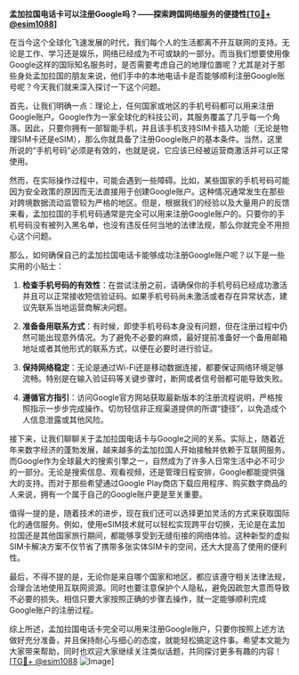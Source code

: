 **孟加拉国电话卡可以注册Google吗？——探索跨国网络服务的便捷性[[TG💪+ @esim1088](https://t.me/s/esim1088)]**

在当今这个全球化飞速发展的时代，我们每个人的生活都离不开互联网的支持。无论是工作、学习还是娱乐，网络已经成为不可或缺的一部分。而当我们想要使用像Google这样的国际知名服务时，是否需要考虑自己的地理位置呢？尤其是对于那些身处孟加拉国的朋友来说，他们手中的本地电话卡是否能够顺利注册Google账号呢？今天我们就来深入探讨一下这个问题。

首先，让我们明确一点：理论上，任何国家或地区的手机号码都可以用来注册Google账户。Google作为一家全球化的科技公司，其服务覆盖了几乎每一个角落。因此，只要你拥有一部智能手机，并且该手机支持SIM卡插入功能（无论是物理SIM卡还是eSIM），那么你就具备了注册Google账户的基本条件。当然，这里所说的“手机号码”必须是有效的，也就是说，它应该已经被运营商激活并可以正常使用。

然而，在实际操作过程中，可能会遇到一些障碍。比如，某些国家的手机号码可能因为安全政策的原因而无法直接用于创建Google账户。这种情况通常发生在那些对跨境数据流动监管较为严格的地区。但是，根据我们的经验以及大量用户的反馈来看，孟加拉国的手机号码通常是完全可以用来注册Google账户的。只要你的手机号码没有被列入黑名单，也没有违反任何当地的法律法规，那么你就完全不用担心这个问题。

那么，如何确保自己的孟加拉国电话卡能够成功注册Google账户呢？以下是一些实用的小贴士：

1. **检查手机号码的有效性**：在尝试注册之前，请确保你的手机号码已经成功激活并且可以正常接收短信验证码。如果手机号码尚未激活或者存在异常状态，建议先联系当地运营商解决问题。

2. **准备备用联系方式**：有时候，即使手机号码本身没有问题，但在注册过程中仍然可能出现意外情况。为了避免不必要的麻烦，最好提前准备好一个备用邮箱地址或者其他形式的联系方式，以便在必要时进行验证。

3. **保持网络稳定**：无论是通过Wi-Fi还是移动数据连接，都要保证网络环境足够流畅。特别是在输入验证码等关键步骤时，断网或者信号弱都可能导致失败。

4. **遵循官方指引**：访问Google官方网站获取最新版本的注册流程说明，严格按照指示一步步完成操作。切勿轻信非正规渠道提供的所谓“捷径”，以免造成个人信息泄露或其他风险。

接下来，让我们聊聊关于孟加拉国电话卡与Google之间的关系。实际上，随着近年来数字经济的蓬勃发展，越来越多的孟加拉国人开始接触并依赖于互联网服务。而Google作为全球最大的搜索引擎之一，自然成为了许多人日常生活中必不可少的一部分。无论是搜索信息、观看视频，还是管理日程安排，Google都能提供强大的支持。而对于那些希望通过Google Play商店下载应用程序、购买数字商品的人来说，拥有一个属于自己的Google账户更是至关重要。

值得一提的是，随着技术的进步，现在我们还可以选择更加灵活的方式来获取国际化的通信服务。例如，使用eSIM技术就可以轻松实现跨平台切换，无论是在孟加拉国还是其他国家旅行期间，都能够享受到无缝衔接的网络体验。这种新型的虚拟SIM卡解决方案不仅节省了携带多张实体SIM卡的空间，还大大提高了使用的便利性。

最后，不得不提的是，无论你是来自哪个国家和地区，都应该遵守相关法律法规，合理合法地使用互联网资源。同时也要注意保护个人隐私，避免因疏忽大意而导致不必要的损失。相信只要大家按照正确的步骤去操作，就一定能够顺利完成Google账户的注册过程。

综上所述，孟加拉国电话卡完全可以用来注册Google账户，只要你按照上述方法做好充分准备，并且保持耐心与细心的态度，就能轻松搞定这件事。希望本文能为大家带来帮助，同时也欢迎大家继续关注类似话题，共同探讨更多有趣的内容！[[TG💪+ @esim1088](https://t.me/s/esim1088) ![Image](https://i.postimg.cc/4NQfJmqS/Snipaste-2025-05-13-00-14-12.png)]